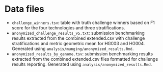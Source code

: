 # Data files
<!-- File use description
- primary analysis output used in secondary analysis
- mature datasets released with publication should have accompanying README files and data descriptor files as appropraite.
- Use subfolders for multifile datasets when appropriate and it facilitates documentation
-->

- `challenge_winners.tsv`: table with truth challenge winners based on F1 score for the four technologies and three stratifications. 
- `anonymized_challenge_results_v5.txt`: submission benchmarking results extracted from the combined extended.csv with challenge stratifications and metric geometric mean for HG003 and HG004. Generated using `analysis/munging/anonymized_results.Rmd`.
- `anonymized_results_by_genome.tsv`: submission benchmarking results extracted from the combined extended.csv files formatted for challenge results reporting. Generated using `analysis/anonymized_results.Rmd`.